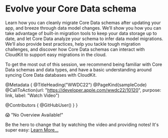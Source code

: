 # Evolve your Core Data schema

Learn how you can cleanly migrate Core Data schemas after updating your app, and breeze through data model changes. We’ll show you how you can take advantage of built-in migration tools to keep your data storage up to date, and let Core Data analyze your schema to infer data model migrations. We’ll also provide best practices, help you tackle tough migration challenges, and discover how Core Data schemas can interact with CloudKit to support easy migrations in the cloud.

To get the most out of this session, we recommend being familiar with Core Data schemas and data types, and have a basic understanding around syncing Core Data databases with CloudKit.

@Metadata {
   @TitleHeading("WWDC22")
   @PageKind(sampleCode)
   @CallToAction(url: "https://developer.apple.com/wwdc22/10120", purpose: link, label: "Watch Video")

   @Contributors {
      @GitHubUser(<replace this with your GitHub handle>)
   }
}

😱 "No Overview Available!"

Be the hero to change that by watching the video and providing notes! It's super easy:
 [Learn More…](https://wwdcnotes.github.io/WWDCNotes/documentation/wwdcnotes/contributing)
